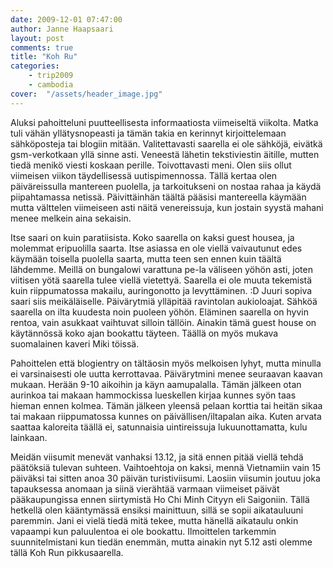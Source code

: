 ```yaml
---
date: 2009-12-01 07:47:00
author: Janne Haapsaari
layout: post
comments: true
title: "Koh Ru"
categories:
    - trip2009
    - cambodia
cover:  "/assets/header_image.jpg"
---
```


Aluksi pahoitteluni puutteellisesta informaatiosta viimeiseltä viikolta. Matka
tuli vähän yllätysnopeasti ja tämän takia en kerinnyt kirjoittelemaan
sähköposteja tai blogiin mitään. Valitettavasti saarella ei ole sähköjä,
eivätkä gsm-verkotkaan yllä sinne asti. Veneestä lähetin tekstiviestin
äitille, mutten tiedä menikö viesti koskaan perille. Toivottavasti meni. Olen
siis ollut viimeisen viikon täydellisessä uutispimennossa. Tällä kertaa olen
päiväreissulla mantereen puolella, ja tarkoitukseni on nostaa rahaa ja käydä
piipahtamassa netissä. Päivittäinhän täältä pääsisi mantereella käymään mutta
välttelen viimeiseen asti näitä venereissuja, kun jostain syystä mahani menee
melkein aina sekaisin.

Itse saari on kuin paratiisista. Koko saarella on kaksi guest housea, ja
molemmat eripuolilla saarta. Itse asiassa en ole viellä vaivautunut edes
käymään toisella puolella saarta, mutta teen sen ennen kuin täältä lähdemme.
Meillä on bungalowi varattuna pe-la väliseen yöhön asti, joten viitisen yötä
saarella tulee viellä vietettyä. Saarella ei ole muuta tekemistä kuin
riippumatossa makailu, auringonotto ja levyttäminen. :D Juuri sopiva saari
siis meikäläiselle. Päivärytmiä ylläpitää ravintolan aukioloajat. Sähköä
saarella on ilta kuudesta noin puoleen yöhön. Eläminen saarella on hyvin
rentoa, vain asukkaat vaihtuvat silloin tällöin. Ainakin tämä guest house on
käytännössä koko ajan bookattu täyteen. Täällä on myös mukava suomalainen
kaveri Miki töissä.

Pahoittelen että blogientry on tältäosin myös melkoisen lyhyt, mutta minulla
ei varsinaisesti ole uutta kerrottavaa. Päivärytmini menee seuraavan kaavan
mukaan. Herään 9-10 aikoihin ja käyn aamupalalla. Tämän jälkeen otan aurinkoa
tai makaan hammockissa lueskellen kirjaa kunnes syön taas hieman ennen kolmea.
Tämän jälkeen yleensä pelaan korttia tai heitän sikaa tai makaan riippumatossa
kunnes on päivällisen/iltapalan aika. Kuten arvata saattaa kaloreita täällä
ei, satunnaisia uintireissuja lukuunottamatta, kulu lainkaan.

Meidän viisumit menevät vanhaksi 13.12, ja sitä ennen pitää viellä tehdä
päätöksiä tulevan suhteen. Vaihtoehtoja on kaksi, mennä Vietnamiin vain 15
päiväksi tai sitten anoa 30 päivän turistiviisumi. Laosiin viisumin joutuu
joka tapauksessa anomaan ja siinä vierähtää varmaan viimeiset päivät
pääkaupungissa ennen siirtymistä Ho Chi Minh Cityyn eli Saigoniin. Tällä
hetkellä olen kääntymässä ensiksi mainittuun, sillä se sopii aikatauluuni
paremmin. Jani ei vielä tiedä mitä tekee, mutta hänellä aikataulu onkin
vapaampi kun paluulentoa ei ole bookattu. Ilmoittelen tarkemmin
suunnitelmistani kun tiedän enemmän, mutta ainakin nyt 5.12 asti olemme tällä
Koh Run pikkusaarella.
